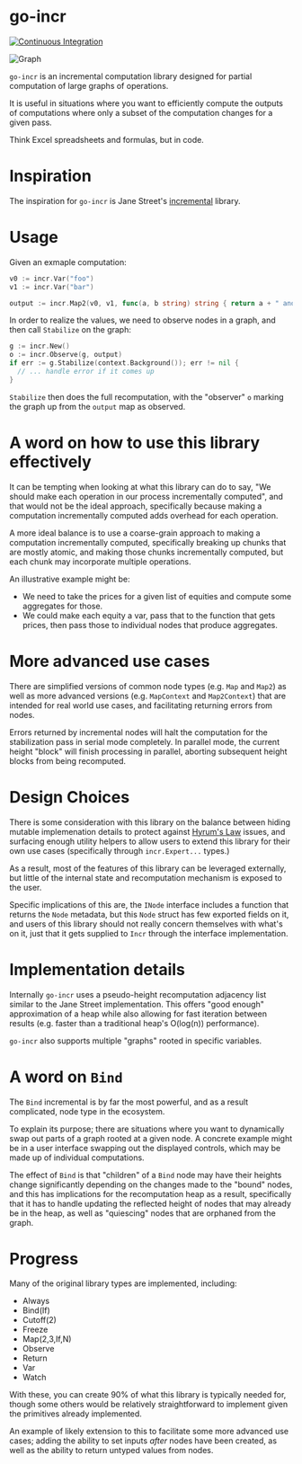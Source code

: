 go-incr
==============

[![Continuous Integration](https://github.com/wcharczuk/go-incr/actions/workflows/ci.yml/badge.svg)](https://github.com/wcharczuk/go-incr/actions/workflows/ci.yml)

![Graph](https://github.com/wcharczuk/go-incr/blob/main/_assets/small_graph.png)

`go-incr` is an incremental computation library designed for partial computation of large graphs of operations.

It is useful in situations where you want to efficiently compute the outputs of computations where only a subset of the computation changes for a given pass.

Think Excel spreadsheets and formulas, but in code.

# Inspiration

The inspiration for `go-incr` is Jane Street's [incremental](https://github.com/janestreet/incremental) library.

# Usage

Given an exmaple computation:

```go
v0 := incr.Var("foo")
v1 := incr.Var("bar")

output := incr.Map2(v0, v1, func(a, b string) string { return a + " and " + b })
```

In order to realize the values, we need to observe nodes in a graph, and then call `Stabilize` on the graph:

```go
g := incr.New()
o := incr.Observe(g, output)
if err := g.Stabilize(context.Background()); err != nil {
  // ... handle error if it comes up
}
```

`Stabilize` then does the full recomputation, with the "observer" `o` marking the graph up from the `output` map as observed.

# A word on how to use this library effectively

It can be tempting when looking at what this library can do to say, "We should make each operation in our process incrementally computed", and that would not be the ideal approach, specifically because making a computation incrementally computed adds overhead for each operation.

A more ideal balance is to use a coarse-grain approach to making a computation incrementally computed, specifically breaking up chunks that are mostly atomic, and making those chunks incrementally computed, but each chunk may incorporate multiple operations.

An illustrative example might be:

- We need to take the prices for a given list of equities and compute some aggregates for those.
- We could make each equity a var, pass that to the function that gets prices, then pass those to individual nodes that produce aggregates.

# More advanced use cases

There are simplified versions of common node types (e.g. `Map` and `Map2`) as well as more advanced versions (e.g. `MapContext` and `Map2Context`) that are intended for real world use cases, and facilitating returning errors from nodes.

Errors returned by incremental nodes will halt the computation for the stabilization pass in serial mode completely. In parallel mode, the current height "block" will finish processing in parallel, aborting subsequent height blocks from being recomputed.

# Design Choices

There is some consideration with this library on the balance between hiding mutable implemenation details to protect against [Hyrum's Law](https://www.hyrumslaw.com/) issues, and surfacing enough utility helpers to allow users to extend this library for their own use cases (specifically through `incr.Expert...` types.)

As a result, most of the features of this library can be leveraged externally, but little of the internal state and recomputation mechanism is exposed to the user.

Specific implications of this are, the `INode` interface includes a function that returns the `Node` metadata, but this `Node` struct has few exported fields on it, and users of this library should not really concern themselves with what's on it, just that it gets supplied to `Incr` through the interface implementation.

# Implementation details

Internally `go-incr` uses a pseudo-height recomputation adjacency list similar to the Jane Street implementation. This offers "good enough" approximation of a heap while also allowing for fast iteration between results (e.g. faster than a traditional heap's O(log(n)) performance).

`go-incr` also supports multiple "graphs" rooted in specific variables.

# A word on `Bind`

The `Bind` incremental is by far the most powerful, and as a result complicated, node type in the ecosystem.

To explain its purpose; there are situations where you want to dynamically swap out parts of a graph rooted at a given node. A concrete example might be in a user interface swapping out the displayed controls, which may be made up of individual computations.

The effect of `Bind` is that "children" of a `Bind` node may have their heights change significantly depending on the changes made to the "bound" nodes, and this has implications for the recomputation heap as a result, specifically that it has to handle updating the reflected height of nodes that may already be in the heap, as well as "quiescing" nodes that are orphaned from the graph.

# Progress

Many of the original library types are implemented, including:
- Always
- Bind(If)
- Cutoff(2)
- Freeze
- Map(2,3,If,N)
- Observe
- Return
- Var
- Watch

With these, you can create 90% of what this library is typically needed for, though some others would be relatively straightforward to implement given the primitives already implemented.

An example of likely extension to this to facilitate some more advanced use cases; adding the ability to set inputs _after_ nodes have been created, as well as the ability to return untyped values from nodes.